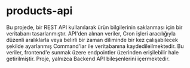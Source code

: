 # products-api

Bu projede, bir REST API kullanılarak ürün bilgilerinin saklanması için bir veritabanı tasarlanmıştır. API'den alınan veriler, Cron işleri aracılığıyla düzenli aralıklarla veya belirli bir zaman diliminde bir kez çalışabilecek şekilde ayarlanmış Command'lar ile veritabanına kaydedileilmektedir. Bu veriler, frontend'e sunmak üzere endpointler üzerinden erişilebilir hale getirilmiştir. Proje, yalnızca Backend API bileşenlerini içermektedir.
